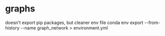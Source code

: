 # graphs

doesn't export pip packages, but cleaner env file
conda env export --from-history --name graph_network > environment.yml